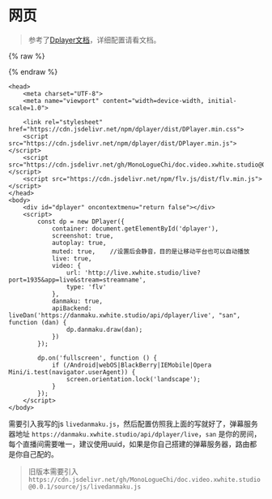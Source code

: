 # 网页

> 参考了[Dplayer文档](http://dplayer.js.org/guide.html#live)，详细配置请看文档。


{% raw %}
<link rel="stylesheet" href="https://cdn.jsdelivr.net/npm/dplayer/dist/DPlayer.min.css">
<div id="dplayer"></div>
<script src="https://cdn.jsdelivr.net/npm/@microsoft/signalr/dist/browser/signalr.min.js"></script>
<script src="https://cdn.jsdelivr.net/gh/MonoLogueChi/doc.video.xwhite.studio@0.0.2/source/js/livedanmaku.js"></script>
<script src="https://cdn.jsdelivr.net/npm/dplayer/dist/DPlayer.min.js"></script>
<script>
window.onload=function(){
    const dp = new DPlayer({
        container: document.getElementById('dplayer'),
        live: true,
        loop: true,
        autoplay: true,
        volume: 0.6,
        video: {
            url: '/videos/s_720.mp4'
        },
        danmaku: true,
        apiBackend: liveDan('https://danmaku.xwhite.studio/api/dplayer/live', "san", function (dan) {
            dp.danmaku.draw(dan);
        })
    });
    dp.on('fullscreen', function () {
        if (/Android|webOS|BlackBerry|IEMobile|Opera Mini/i.test(navigator.userAgent)) {
            screen.orientation.lock('landscape');
        }
    });
}
</script>
{% endraw %}





```
<head>
    <meta charset="UTF-8">
    <meta name="viewport" content="width=device-width, initial-scale=1.0">

    <link rel="stylesheet" href="https://cdn.jsdelivr.net/npm/dplayer/dist/DPlayer.min.css">
    <script src="https://cdn.jsdelivr.net/npm/dplayer/dist/DPlayer.min.js"></script>
    <script src="https://cdn.jsdelivr.net/gh/MonoLogueChi/doc.video.xwhite.studio@0.0.2/source/js/livedanmaku.js"></script>
    <script src="https://cdn.jsdelivr.net/npm/flv.js/dist/flv.min.js"></script>
</head>
<body>
    <div id="dplayer" oncontextmenu="return false"></div>
    <script>
        const dp = new DPlayer({
            container: document.getElementById('dplayer'),
            screenshot: true,
            autoplay: true,
            muted: true,    //设置后会静音，目的是让移动平台也可以自动播放
            live: true,
            video: {
                url: 'http://live.xwhite.studio/live?port=1935&app=live&stream=streamname',
                type: 'flv'
            },
            danmaku: true,
            apiBackend: liveDan('https://danmaku.xwhite.studio/api/dplayer/live', "san", function (dan) {
                dp.danmaku.draw(dan);
            })
        });

        dp.on('fullscreen', function () {
            if (/Android|webOS|BlackBerry|IEMobile|Opera Mini/i.test(navigator.userAgent)) {
                screen.orientation.lock('landscape');
            }
        });
    </script>
</body>
```

需要引入我写的js `livedanmaku.js`，然后配置仿照我上面的写就好了，弹幕服务器地址 `https://danmaku.xwhite.studio/api/dplayer/live`，`san` 是你的房间，每个直播间需要唯一，建议使用uuid，如果是你自己搭建的弹幕服务器，路由都是你自己配的。

> 旧版本需要引入 `https://cdn.jsdelivr.net/gh/MonoLogueChi/doc.video.xwhite.studio@0.0.1/source/js/livedanmaku.js`

